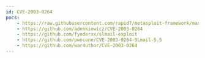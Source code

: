 ```yaml
---
id: CVE-2003-0264
pocs:
    - https://raw.githubusercontent.com/rapid7/metasploit-framework/master/modules/exploits/windows/pop3/seattlelab_pass.rb
    - https://github.com/adenkiewicz/CVE-2003-0264
    - https://github.com/fyoderxx/slmail-exploit
    - https://github.com/pwncone/CVE-2003-0264-SLmail-5.5
    - https://github.com/war4uthor/CVE-2003-0264
---
```

